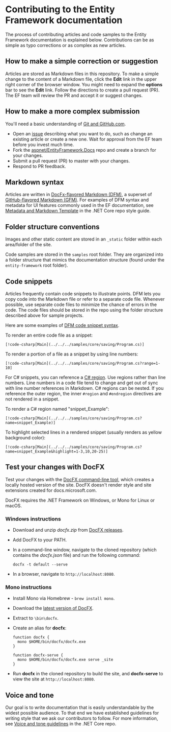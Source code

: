 # Contributing to the Entity Framework documentation

The process of contributing articles and code samples to the Entity Framework documentation is explained below. Contributions can be as simple as typo corrections or as complex as new articles.

## How to make a simple correction or suggestion

Articles are stored as Markdown files in this repository. To make a simple change to the content of a Markdown file, click the **Edit** link in the upper right corner of the browser window. You might need to expand the **options** bar to see the **Edit** link. Follow the directions to create a pull request (PR). The EF team will review the PR and accept it or suggest changes.

## How to make a more complex submission

You'll need a basic understanding of [Git and GitHub.com](https://guides.github.com/activities/hello-world/).

* Open an [issue](https://github.com/aspnet/EntityFramework.Docs/issues/new) describing what you want to do, such as change an existing article or create a new one. Wait for approval from the EF team before you invest much time.
* Fork the [aspnet/EntityFramework.Docs](https://github.com/aspnet/EntityFramework.Docs/) repo and create a branch for your changes.
* Submit a pull request (PR) to master with your changes.
* Respond to PR feedback.

## Markdown syntax

Articles are written in [DocFx-flavored Markdown (DFM)](http://dotnet.github.io/docfx/spec/docfx_flavored_markdown.html), a superset of [GitHub-flavored Markdown (GFM)](https://guides.github.com/features/mastering-markdown/). For examples of DFM syntax and metadata for UI features commonly used in the EF documentation, see [Metadata and Markdown Template](https://github.com/dotnet/docs/blob/master/styleguide/template.md) in the .NET Core repo style guide.

## Folder structure conventions

Images and other static content are stored in an `_static` folder within each area/folder of the site.

Code samples are stored in the `samples` root folder. They are organized into a folder structure that mimics the documentation structure (found under the `entity-framework` root folder).

## Code snippets

Articles frequently contain code snippets to illustrate points. DFM lets you copy code into the Markdown file or refer to a separate code file. Whenever possible, use separate code files to minimize the chance of errors in the code. The code files should be stored in the repo using the folder structure described above for sample projects.

Here are some examples of [DFM code snippet syntax](http://dotnet.github.io/docfx/spec/docfx_flavored_markdown.html#code-snippet).

To render an entire code file as a snippet:

``` none
[!code-csharp[Main](../../../samples/core/saving/Program.cs)]
```

To render a portion of a file as a snippet by using line numbers:

``` none
[!code-csharp[Main](../../../samples/core/saving/Program.cs?range=1-10]
```

For C# snippets, you can reference a [C# region](https://msdn.microsoft.com/library/9a1ybwek.aspx). Use regions rather than line numbers. Line numbers in a code file tend to change and get out of sync with line number references in Markdown. C# regions can be nested. If you reference the outer region, the inner `#region` and `#endregion` directives are not rendered in a snippet.

To render a C# region named "snippet_Example":

``` none
[!code-csharp[Main](../../../samples/core/saving/Program.cs?name=snippet_Example)]
```

To highlight selected lines in a rendered snippet (usually renders as yellow background color):

``` none
[!code-csharp[Main](../../../samples/core/saving/Program.cs?name=snippet_Example&highlight=1-3,10,20-25)]
```

## Test your changes with DocFX

Test your changes with the [DocFX command-line tool](https://dotnet.github.io/docfx/tutorial/docfx_getting_started.html#2-use-docfx-as-a-command-line-tool), which creates a locally hosted version of the site. DocFX doesn't render style and site extensions created for docs.microsoft.com.

DocFX requires the .NET Framework on Windows, or Mono for Linux or macOS.

### Windows instructions

* Download and unzip *docfx.zip* from [DocFX releases](https://github.com/dotnet/docfx/releases).
* Add DocFX to your PATH.
* In a command-line window, navigate to the cloned repository (which contains the *docfx.json* file) and run the following command:

   ``` console
   docfx -t default --serve
   ```

* In a browser, navigate to `http://localhost:8080`.

### Mono instructions

* Install Mono via Homebrew - `brew install mono`.
* Download the [latest version of DocFX](https://github.com/dotnet/docfx/releases/tag/v2.7.2).
* Extract to `\bin\docfx`.
* Create an alias for **docfx**:

  ``` console
  function docfx {
    mono $HOME/bin/docfx/docfx.exe
  }

  function docfx-serve {
    mono $HOME/bin/docfx/docfx.exe serve _site
  }
  ```

* Run **docfx** in the cloned repository to build the site, and **docfx-serve** to view the site at `http://localhost:8080`.

## Voice and tone

Our goal is to write documentation that is easily understandable by the widest possible audience. To that end we have established guidelines for writing style that we ask our contributors to follow. For more information, see [Voice and tone guidelines](https://github.com/dotnet/docs/blob/master/styleguide/voice-tone.md) in the .NET Core repo.
